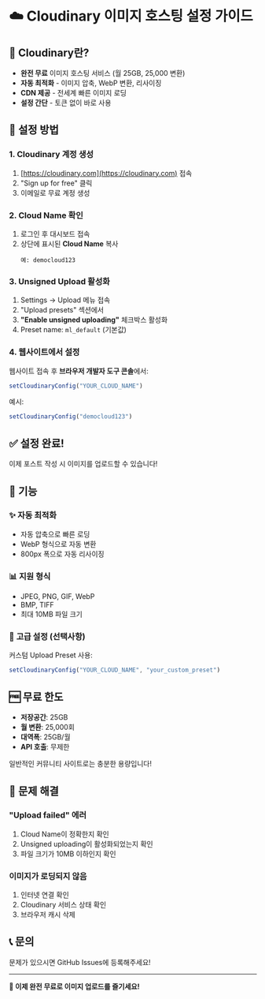 # ☁️ Cloudinary 이미지 호스팅 설정 가이드

## 🌟 Cloudinary란?
- **완전 무료** 이미지 호스팅 서비스 (월 25GB, 25,000 변환)
- **자동 최적화** - 이미지 압축, WebP 변환, 리사이징
- **CDN 제공** - 전세계 빠른 이미지 로딩
- **설정 간단** - 토큰 없이 바로 사용

## 🚀 설정 방법

### 1. **Cloudinary 계정 생성**
1. [https://cloudinary.com](https://cloudinary.com) 접속
2. "Sign up for free" 클릭
3. 이메일로 무료 계정 생성

### 2. **Cloud Name 확인**
1. 로그인 후 대시보드 접속
2. 상단에 표시된 **Cloud Name** 복사
   ```
   예: democloud123
   ```

### 3. **Unsigned Upload 활성화**
1. Settings → Upload 메뉴 접속
2. "Upload presets" 섹션에서
3. **"Enable unsigned uploading"** 체크박스 활성화
4. Preset name: `ml_default` (기본값)

### 4. **웹사이트에서 설정**

웹사이트 접속 후 **브라우저 개발자 도구 콘솔**에서:

```javascript
setCloudinaryConfig("YOUR_CLOUD_NAME")
```

예시:
```javascript
setCloudinaryConfig("democloud123")
```

## ✅ 설정 완료!

이제 포스트 작성 시 이미지를 업로드할 수 있습니다!

## 🎯 기능

### ✨ **자동 최적화**
- 자동 압축으로 빠른 로딩
- WebP 형식으로 자동 변환
- 800px 폭으로 자동 리사이징

### 📊 **지원 형식**
- JPEG, PNG, GIF, WebP
- BMP, TIFF
- 최대 10MB 파일 크기

### 🔧 **고급 설정** (선택사항)
커스텀 Upload Preset 사용:
```javascript
setCloudinaryConfig("YOUR_CLOUD_NAME", "your_custom_preset")
```

## 🆓 **무료 한도**
- **저장공간**: 25GB
- **월 변환**: 25,000회
- **대역폭**: 25GB/월
- **API 호출**: 무제한

일반적인 커뮤니티 사이트로는 충분한 용량입니다!

## 🔧 **문제 해결**

### "Upload failed" 에러
1. Cloud Name이 정확한지 확인
2. Unsigned uploading이 활성화되었는지 확인
3. 파일 크기가 10MB 이하인지 확인

### 이미지가 로딩되지 않음
1. 인터넷 연결 확인
2. Cloudinary 서비스 상태 확인
3. 브라우저 캐시 삭제

## 📞 문의

문제가 있으시면 GitHub Issues에 등록해주세요!

---

**🎉 이제 완전 무료로 이미지 업로드를 즐기세요!** 